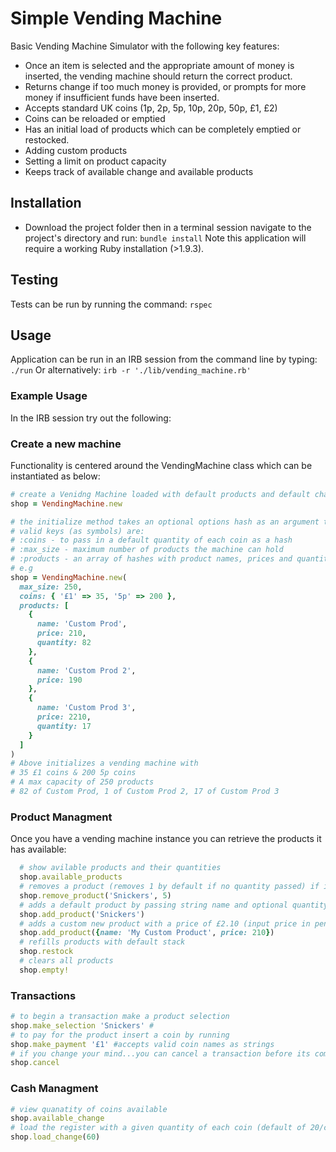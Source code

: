 # Simple Vending Machine
Basic Vending Machine Simulator with the following key features:
  - Once an item is selected and the appropriate amount of money is inserted, the vending machine should return the correct product.
  - Returns change if too much money is provided, or prompts for more money if insufficient funds have been inserted.
  - Accepts standard UK coins (1p, 2p, 5p, 10p, 20p, 50p, £1, £2)
  - Coins can be reloaded or emptied
  - Has an initial load of products which can be completely emptied or restocked.
  - Adding custom products
  - Setting a limit on product capacity
  - Keeps track of available change and available products

## Installation

* Download the project folder then in a terminal session navigate to the project's directory and run:
    `bundle install`
  Note this application will require a working Ruby installation (>1.9.3).

## Testing
Tests can be run by running the command:
    `rspec`

## Usage

Application can be run in an IRB session from the command line by typing:
    `./run`
Or alternatively:
    `irb -r './lib/vending_machine.rb'`

### Example Usage
In the IRB session try out the following:

### Create a new machine
Functionality is centered around the VendingMachine class which can be instantiated as below:
```ruby
# create a Venidng Machine loaded with default products and default change 
shop = VendingMachine.new

# the initialize method takes an optional options hash as an argument to customise the machine
# valid keys (as symbols) are:
# :coins - to pass in a default quantity of each coin as a hash
# :max_size - maximum number of products the machine can hold
# :products - an array of hashes with product names, prices and quantities
# e.g
shop = VendingMachine.new(
  max_size: 250,
  coins: { '£1' => 35, '5p' => 200 },
  products: [
    {
      name: 'Custom Prod',
      price: 210,
      quantity: 82
    },
    {
      name: 'Custom Prod 2',
      price: 190
    },
    {
      name: 'Custom Prod 3',
      price: 2210,
      quantity: 17
    }
  ]
)
# Above initializes a vending machine with
# 35 £1 coins & 200 5p coins
# A max capacity of 250 products
# 82 of Custom Prod, 1 of Custom Prod 2, 17 of Custom Prod 3
```

### Product Managment
Once you have a vending machine instance you can retrieve the products it has available:

```ruby
  # show avilable products and their quantities
  shop.available_products
  # removes a product (removes 1 by default if no quantity passed) if it is present
  shop.remove_product('Snickers', 5)
  # adds a default product by passing string name and optional quantity if there is capacity
  shop.add_product('Snickers')
  # adds a custom new product with a price of £2.10 (input price in pence)
  shop.add_product({name: 'My Custom Product', price: 210})
  # refills products with default stack
  shop.restock
  # clears all products
  shop.empty!
```

### Transactions

```ruby
# to begin a transaction make a product selection
shop.make_selection 'Snickers' #
# to pay for the product insert a coin by running
shop.make_payment '£1' #accepts valid coin names as strings
# if you change your mind...you can cancel a transaction before its complete
shop.cancel
```

### Cash Managment

```ruby
# view quanatity of coins available
shop.available_change
# load the register with a given quantity of each coin (default of 20/coin)
shop.load_change(60)
```
